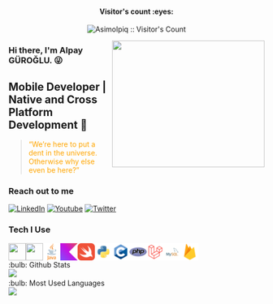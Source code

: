 <h4 align="center">Visitor's count :eyes:</h4>

<p align="center"><img src="https://profile-counter.glitch.me/{asimolpiq}/count.svg" alt="Asimolpiq :: Visitor's Count" /></p>

<img src="https://media.giphy.com/media/l4pThMAKS4BOtz8d2/giphy.gif" align="right" width="300" height="250">

### Hi there, I'm Alpay GÜROĞLU. :stuck_out_tongue_winking_eye:
## Mobile Developer | Native and Cross Platform Development :iphone:

<blockquote>
<p><font color="orange"> “We’re here to put a dent in the universe. Otherwise why else even be here?” </font> </p>
</blockquote>

### Reach out to me

<a href="https://www.linkedin.com/in/alpay-guroglu/" target="_blank"><img alt="LinkedIn" src="https://img.shields.io/badge/LinkedIn-@alpayguroglu-blue?style=flat&logo=linkedin"></a>
<a href="https://www.youtube.com/channel/UCr7ID6adCzeurT4_gCjK9OA" target="_blank"><img alt="Youtube" src="https://img.shields.io/badge/Youtube-@alpayguroglu-red?style=flat&logo=youtube"></a>
<a href="https://twitter.com/asimolpiq" target="_blank"><img alt="Twitter" src="https://img.shields.io/badge/Twitter-@asimolpiq-blue?style=flat&logo=twitter"></a>


### Tech I Use
<img width="34" height="34" src="https://avatars.githubusercontent.com/u/14101776?s=200&v=4" align="left" />
<img width="34" height="34" src="https://avatars.githubusercontent.com/u/1609975?s=200&v=4" align="left" />
<img width="34" height="34" src="https://raw.githubusercontent.com/github/explore/5b3600551e122a3277c2c5368af2ad5725ffa9a1/topics/java/java.png" align="left" />
<img width="34" height="34" src="https://raw.githubusercontent.com/github/explore/4479d2a2c854198cb00160f8593519c14dc3b905/topics/kotlin/kotlin.png" align="left" />
<img width="34" height="34" src="https://raw.githubusercontent.com/github/explore/80688e429a7d4ef2fca1e82350fe8e3517d3494d/topics/swift/swift.png" align="left" />
<img width="34" height="34" src="https://raw.githubusercontent.com/github/explore/80688e429a7d4ef2fca1e82350fe8e3517d3494d/topics/python/python.png" align="left" />
<img width="34" height="34" src="https://raw.githubusercontent.com/github/explore/f3e22f0dca2be955676bc70d6214b95b13354ee8/topics/c/c.png" align="left" />
<img width="34" height="34" src="https://raw.githubusercontent.com/github/explore/ccc16358ac4530c6a69b1b80c7223cd2744dea83/topics/php/php.png" align="left" />
<img width="34" height="34" src="https://raw.githubusercontent.com/github/explore/56a826d05cf762b2b50ecbe7d492a839b04f3fbf/topics/laravel/laravel.png" align="left"/>
<img width="34" height="34" src="https://raw.githubusercontent.com/github/explore/80688e429a7d4ef2fca1e82350fe8e3517d3494d/topics/mysql/mysql.png" align="left" />
<img width="34" height="34" src="https://raw.githubusercontent.com/github/explore/80688e429a7d4ef2fca1e82350fe8e3517d3494d/topics/firebase/firebase.png" align="left" />




<br/>

<br/>

<summary> :bulb: Github Stats </summary>
<img src="https://github-readme-stats.vercel.app/api?username=asimolpiq&show_icons=true&theme=dracula">


<summary> :bulb: Most Used Languages </summary>
<img src="https://github-readme-stats.vercel.app/api/top-langs/?username=asimolpiq&langs_count=8&theme=dracula">





[youtube]: https://www.youtube.com/channel/UCr7ID6adCzeurT4_gCjK9OA
[twitter]: https://twitter.com/asimolpiq
[linkedin]:https://www.linkedin.com/in/alpay-guroglu/



